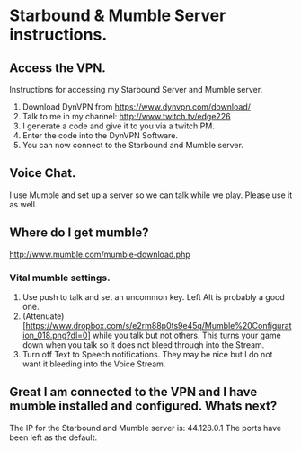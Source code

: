 # Starbound & Mumble Server instructions.

## Access the VPN.

Instructions for accessing my Starbound Server and Mumble server.

1. Download DynVPN from https://www.dynvpn.com/download/
2. Talk to me in my channel: http://www.twitch.tv/edge226
3. I generate a code and give it to you via a twitch PM.
4. Enter the code into the DynVPN Software.
5. You can now connect to the Starbound and Mumble server.


## Voice Chat.
I use Mumble and set up a server so we can talk while we play. Please use it as well.

## Where do I get mumble?
http://www.mumble.com/mumble-download.php

### Vital mumble settings.
1. Use push to talk and set an uncommon key. Left Alt is probably a good one.
2. (Attenuate)[https://www.dropbox.com/s/e2rm88p0ts9e45q/Mumble%20Configuration_018.png?dl=0] while you talk but not others. This turns your game down when you talk so it does not bleed through into the Stream.
3. Turn off Text to Speech notifications. They may be nice but I do not want it bleeding into the Voice Stream.


## Great I am connected to the VPN and I have mumble installed and configured. Whats next?

The IP for the Starbound and Mumble server is: 44.128.0.1
The ports have been left as the default.
